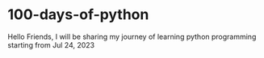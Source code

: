 # 100-days-of-python
Hello Friends, I will be sharing my journey of learning python programming starting from Jul 24, 2023
